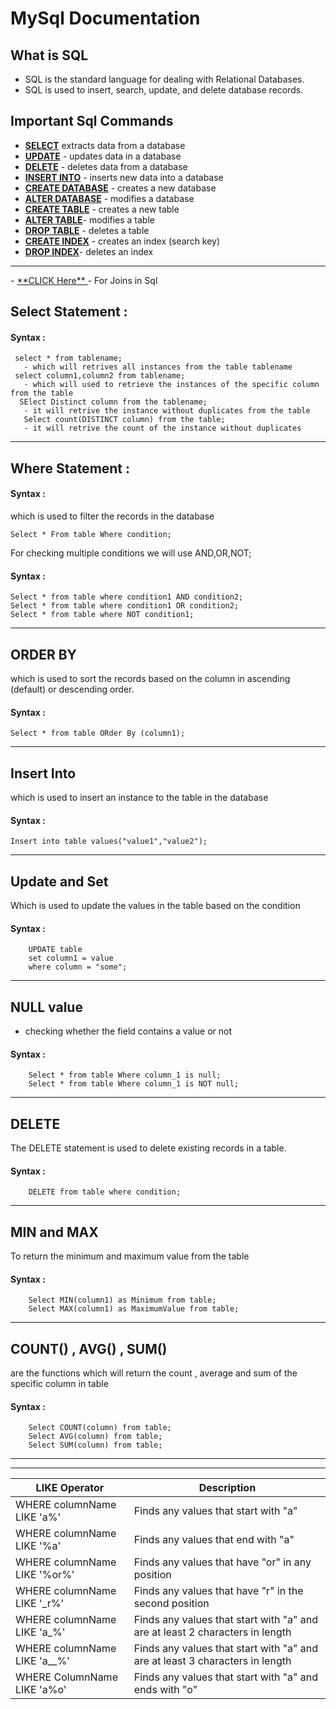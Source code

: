 # MySql Documentation 
## What is SQL
- SQL is the standard language for dealing with Relational Databases.
- SQL is used to insert, search, update, and delete database records.
## Important Sql Commands 
- <a href="#" class="button danger"> **SELECT**</a>  extracts data from a database
- <a href="#" class="button danger"> **UPDATE**</a>  - updates data in a database
- <a href="#" class="button danger"> **DELETE**</a> - deletes data from a database
- <a href="#" class="button danger"> **INSERT INTO**</a> - inserts new data into a database
- <a href="#" class="button danger"> **CREATE DATABASE**</a> - creates a new database
- <a href="#" class="button danger"> **ALTER DATABASE**</a> - modifies a database
- <a href="#" class="button danger"> **CREATE TABLE**</a> - creates a new table
- <a href="#" class="button danger"> **ALTER TABLE**</a>- modifies a table
- <a href="#" class="button danger"> **DROP TABLE**</a> - deletes a table
- <a href="#" class="button danger"> **CREATE INDEX**</a> - creates an index (search key)
- <a href="#" class="button danger"> **DROP INDEX**</a>- deletes an index
<hr>
- <a href="https://github.com/GuruNadh552/MySql-Documentation/blob/main/Joins.md" class="button danger"> **CLICK Here** </a> - For Joins in Sql

## Select Statement :
#### Syntax : 
``` 
 select * from tablename;
   - which will retrives all instances from the table tablename
 select column1,column2 from tablename;
   - which will used to retrieve the instances of the specific column from the table
  SElect Distinct column from the tablename;
   - it will retrive the instance without duplicates from the table
   Select count(DISTINCT column) from the table;
   - it will retrive the count of the instance without duplicates
```
------------------------------------------------------------------------------------------
## Where Statement :
#### Syntax : 
which is used to filter the records in the database 

```
Select * From table Where condition;
```

For checking multiple conditions we will use AND,OR,NOT;

#### Syntax :

```
Select * from table where condition1 AND condition2;
Select * from table where condition1 OR condition2;
Select * from table where NOT condition1;
```
-------------------------------------------------------------------------------------------
## ORDER BY
which is used to sort the records based on the column in ascending (default) or descending order.
#### Syntax :
```
Select * from table ORder By (column1);
```

-------------------------------------------------------------------------------------------------
## Insert Into 
which is used to insert an instance to the table in the database
#### Syntax :
```
Insert into table values("value1","value2");
```

--------------------------------------------------------------------------------------------------
## Update and Set
Which is used to update the values in the table based on the condition
#### Syntax :
```
	UPDATE table
	set column1 = value
	where column = "some";
```
---------------------------------------------------------------------------------------------------
## NULL value 
- checking whether the field contains a value or not
#### Syntax :
```
	Select * from table Where column_1 is null;
	Select * from table Where column_1 is NOT null;
```
--------------------------------------------------------------------------------------------------
## DELETE
The DELETE statement is used to delete existing records in a table.
#### Syntax :
```
	DELETE from table where condition;
```
--------------------------------------------------------------------------------------------------
## MIN and MAX 
To return the minimum and maximum value from the table 
#### Syntax :
```
	Select MIN(column1) as Minimum from table;
	Select MAX(column1) as MaximumValue from table;
```
--------------------------------------------------------------------------------------------------
## COUNT() , AVG() , SUM()
are the functions which will return the count , average and sum of the specific column in table
#### Syntax :
```
	Select COUNT(column) from table;
	Select AVG(column) from table;
	Select SUM(column) from table;
```
--------------------------------------------------------------------------------------------------

-----------------------------------------------------------------------------------------------------------------
| LIKE Operator			| Description								        |
|-------------------------------|-------------------------------------------------------------------------------|
| WHERE columnName LIKE 'a%'	| Finds any values that start with "a"						|
| WHERE columnName LIKE '%a'	| Finds any values that end with "a"						|
| WHERE columnName LIKE '%or%'  | Finds any values that have "or" in any position				|
| WHERE columnName LIKE '_r%'	| Finds any values that have "r" in the second position				|
| WHERE columnName LIKE 'a_%'	| Finds any values that start with "a" and are at least 2 characters in length	|
| WHERE columnName LIKE 'a__%'| Finds any values that start with "a" and are at least 3 characters in length	|
| WHERE ColumnName LIKE 'a%o'	| Finds any values that start with "a" and ends with "o"			|
